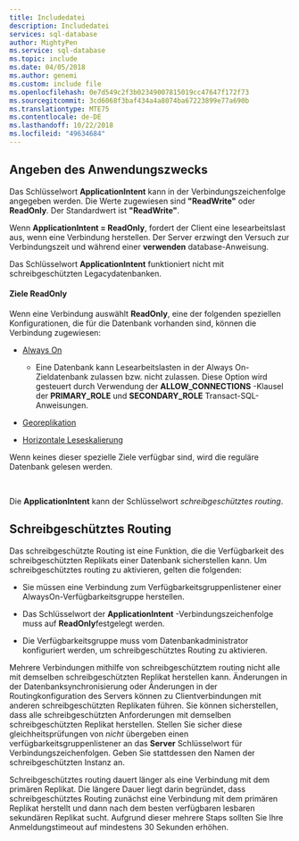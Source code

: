 ```yaml
---
title: Includedatei
description: Includedatei
services: sql-database
author: MightyPen
ms.service: sql-database
ms.topic: include
ms.date: 04/05/2018
ms.author: genemi
ms.custom: include file
ms.openlocfilehash: 0e7d549c2f3b02349007815019cc47647f172f73
ms.sourcegitcommit: 3cd6068f3baf434a4a8074ba67223899e77a690b
ms.translationtype: MTE75
ms.contentlocale: de-DE
ms.lasthandoff: 10/22/2018
ms.locfileid: "49634684"
---
```

## <a name="specifying-application-intent"></a>Angeben des Anwendungszwecks

Das Schlüsselwort **ApplicationIntent** kann in der Verbindungszeichenfolge angegeben werden. Die Werte zugewiesen sind **"ReadWrite"** oder **ReadOnly**. Der Standardwert ist **"ReadWrite"**.

Wenn **ApplicationIntent = ReadOnly**, fordert der Client eine lesearbeitslast aus, wenn eine Verbindung herstellen. Der Server erzwingt den Versuch zur Verbindungszeit und während einer **verwenden** database-Anweisung.

Das Schlüsselwort **ApplicationIntent** funktioniert nicht mit schreibgeschützten Legacydatenbanken.  


#### <a name="targets-of-readonly"></a>Ziele ReadOnly

Wenn eine Verbindung auswählt **ReadOnly**, eine der folgenden speziellen Konfigurationen, die für die Datenbank vorhanden sind, können die Verbindung zugewiesen:

- [Always On](~/database-engine/availability-groups/windows/overview-of-always-on-availability-groups-sql-server.md)
    - Eine Datenbank kann Lesearbeitslasten in der Always On-Zieldatenbank zulassen bzw. nicht zulassen. Diese Option wird gesteuert durch Verwendung der **ALLOW_CONNECTIONS** -Klausel der **PRIMARY_ROLE** und **SECONDARY_ROLE** Transact-SQL-Anweisungen.

- [Georeplikation](https://docs.microsoft.com/azure/sql-database/sql-database-geo-replication-overview)

- [Horizontale Leseskalierung](https://docs.microsoft.com/azure/sql-database/sql-database-read-scale-out)

Wenn keines dieser spezielle Ziele verfügbar sind, wird die reguläre Datenbank gelesen werden.

&nbsp;

Die **ApplicationIntent** kann der Schlüsselwort *schreibgeschütztes routing*.


## <a name="read-only-routing"></a>Schreibgeschütztes Routing

Das schreibgeschützte Routing ist eine Funktion, die die Verfügbarkeit des schreibgeschützten Replikats einer Datenbank sicherstellen kann. Um schreibgeschütztes routing zu aktivieren, gelten die folgenden:

- Sie müssen eine Verbindung zum Verfügbarkeitsgruppenlistener einer AlwaysOn-Verfügbarkeitsgruppe herstellen.

- Das Schlüsselwort der **ApplicationIntent** -Verbindungszeichenfolge muss auf **ReadOnly**festgelegt werden.

- Die Verfügbarkeitsgruppe muss vom Datenbankadministrator konfiguriert werden, um schreibgeschütztes Routing zu aktivieren.

Mehrere Verbindungen mithilfe von schreibgeschütztem routing nicht alle mit demselben schreibgeschützten Replikat herstellen kann. Änderungen in der Datenbanksynchronisierung oder Änderungen in der Routingkonfiguration des Servers können zu Clientverbindungen mit anderen schreibgeschützten Replikaten führen. Sie können sicherstellen, dass alle schreibgeschützten Anforderungen mit demselben schreibgeschützten Replikat herstellen. Stellen Sie sicher diese gleichheitsprüfungen von *nicht* übergeben einen verfügbarkeitsgruppenlistener an das **Server** Schlüsselwort für Verbindungszeichenfolgen. Geben Sie stattdessen den Namen der schreibgeschützten Instanz an.

Schreibgeschütztes routing dauert länger als eine Verbindung mit dem primären Replikat. Die längere Dauer liegt darin begründet, dass schreibgeschütztes Routing zunächst eine Verbindung mit dem primären Replikat herstellt und dann nach dem besten verfügbaren lesbaren sekundären Replikat sucht. Aufgrund dieser mehrere Staps sollten Sie Ihre Anmeldungstimeout auf mindestens 30 Sekunden erhöhen.

